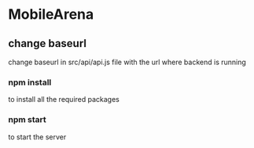 # MobileArena

## change baseurl

change baseurl in src/api/api.js file with the url where backend is running

### npm install

to install all the required packages

### npm start

to start the server
